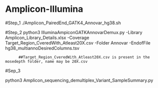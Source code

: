 # Amplicon-Illumina




#Step_1
./Amplicon_PairedEnd_GATK4_Annovar_hg38.sh




#Step_2
python3 IlluminaAmpiconGATKAnnovarDemux.py -Library Amplicon_Library_Details.xlsx -Coverage Target_Region_CveredWith_Atleast20X.csv -Folder Annovar -EndofFile hg38_multiannoDesiredColumns.tsv                        

          ##Target_Region_CveredWith_Atleast20X.csv is present in the mosedepth folder, name may be 20X.csv 




#Sep_3

python3 Amplicon_sequencing_demultiplex_Variant_SampleSummary.py 


  
